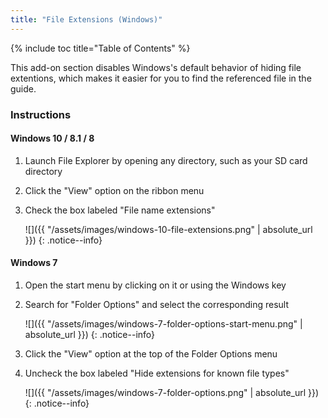 ```yaml
---
title: "File Extensions (Windows)"
---
```


{% include toc title="Table of Contents" %}

This add-on section disables Windows's default behavior of hiding file extentions, which makes it easier for you to find the referenced file in the guide.

### Instructions

#### Windows 10 / 8.1 / 8

1. Launch File Explorer by opening any directory, such as your SD card directory
1. Click the "View" option on the ribbon menu 
1. Check the box labeled "File name extensions"

    ![]({{ "/assets/images/windows-10-file-extensions.png" | absolute_url }})
    {: .notice--info}

#### Windows 7

1. Open the start menu by clicking on it or using the Windows key
1. Search for "Folder Options" and select the corresponding result

    ![]({{ "/assets/images/windows-7-folder-options-start-menu.png" | absolute_url }})
    {: .notice--info}

1. Click the "View" option at the top of the Folder Options menu
1. Uncheck the box labeled "Hide extensions for known file types"

    ![]({{ "/assets/images/windows-7-folder-options.png" | absolute_url }})
    {: .notice--info}


